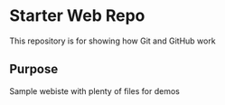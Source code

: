 # Starter Web Repo

This repository is for showing how Git and GitHub work

## Purpose 

Sample webiste with plenty of files for demos